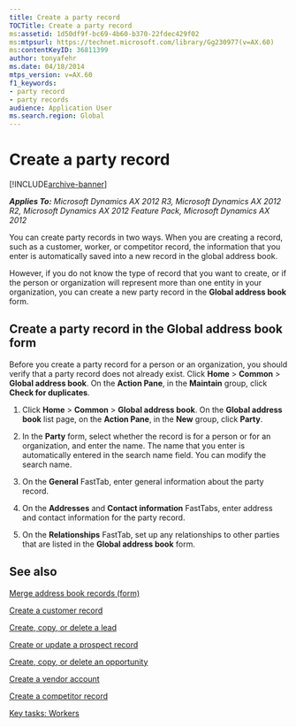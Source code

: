 ```yaml
---
title: Create a party record
TOCTitle: Create a party record
ms:assetid: 1d50df9f-bc69-4b60-b370-22fdec429f02
ms:mtpsurl: https://technet.microsoft.com/library/Gg230977(v=AX.60)
ms:contentKeyID: 36811399
author: tonyafehr
ms.date: 04/18/2014
mtps_version: v=AX.60
f1_keywords:
- party record
- party records
audience: Application User
ms.search.region: Global
---
```


# Create a party record 


[!INCLUDE[archive-banner](includes/archive-banner.md)]


_**Applies To:** Microsoft Dynamics AX 2012 R3, Microsoft Dynamics AX 2012 R2, Microsoft Dynamics AX 2012 Feature Pack, Microsoft Dynamics AX 2012_

You can create party records in two ways. When you are creating a record, such as a customer, worker, or competitor record, the information that you enter is automatically saved into a new record in the global address book.

However, if you do not know the type of record that you want to create, or if the person or organization will represent more than one entity in your organization, you can create a new party record in the **Global address book** form.

## Create a party record in the Global address book form

Before you create a party record for a person or an organization, you should verify that a party record does not already exist. Click **Home** \> **Common** \> **Global address book**. On the **Action Pane**, in the **Maintain** group, click **Check for duplicates**.

1.  Click **Home** \> **Common** \> **Global address book**. On the **Global address book** list page, on the **Action Pane**, in the **New** group, click **Party**.

2.  In the **Party** form, select whether the record is for a person or for an organization, and enter the name. The name that you enter is automatically entered in the search name field. You can modify the search name.

3.  On the **General** FastTab, enter general information about the party record.

4.  On the **Addresses** and **Contact information** FastTabs, enter address and contact information for the party record.

5.  On the **Relationships** FastTab, set up any relationships to other parties that are listed in the **Global address book** form.

## See also

[Merge address book records (form)](https://technet.microsoft.com/library/hh370702\(v=ax.60\))

[Create a customer record](create-a-customer-record.md)

[Create, copy, or delete a lead](create-copy-or-delete-a-lead.md)

[Create or update a prospect record](create-or-update-a-prospect-record.md)

[Create, copy, or delete an opportunity](create-copy-or-delete-an-opportunity.md)

[Create a vendor account](create-a-vendor-account.md)

[Create a competitor record](create-a-competitor-record.md)

[Key tasks: Workers](key-tasks-workers.md)

  


